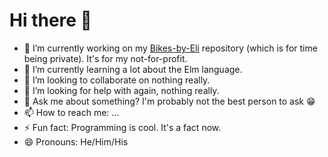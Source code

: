# Hi there 👋

-   :telescope: I’m currently working on my [Bikes-by-Eli](https://github.com/lishaduck/Bikes-By-Eli) repository (which is for time being private). It's for my not-for-profit.  
-   :seedling: I’m currently learning a lot about the Elm language.
-   :dancers: I’m looking to collaborate on nothing really.
-   :thinking: I’m looking for help with again, nothing really.
-   :speech_balloon: Ask me about something? I'm probably not the best person to ask :grin:
-   :mailbox: How to reach me: ...
-   :zap: Fun fact: Programming is cool. It's a fact now.  
-   :smile: Pronouns: He/Him/His

<!--
**lishaduck/lishaduck** is a ✨ _special_ ✨ repository because its `README.md` (this file) appears on your GitHub profile.

Here are some ideas to get you started:

-->
